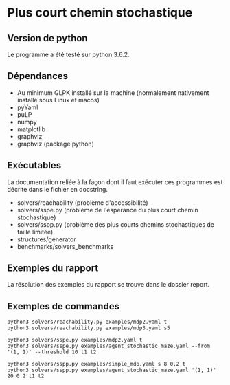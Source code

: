 # Plus court chemin stochastique

## Version de python
Le programme a été testé sur python 3.6.2.

## Dépendances
- Au minimum GLPK installé sur la machine (normalement nativement installé sous Linux et macos)
- pyYaml
- puLP
- numpy
- matplotlib
- graphviz
- graphviz (package python)

## Exécutables
La documentation reliée à la façon dont il faut exécuter ces programmes
est décrite dans le fichier en docstring.

- solvers/reachability (problème d'accessibilité)
- solvers/sspe.py (problème de l'espérance du plus court chemin stochastique)
- solvers/sspp.py (problème des plus courts chemins stochastiques de taille limitée)
- structures/generator
- benchmarks/solvers_benchmarks

## Exemples du rapport
La résolution des exemples du rapport se trouve dans le dossier report.

## Exemples de commandes
```
python3 solvers/reachability.py examples/mdp2.yaml t
python3 solvers/reachability.py examples/mdp3.yaml s5

python3 solvers/sspe.py examples/mdp2.yaml t
python3 solvers/sspe.py examples/agent_stochastic_maze.yaml --from '(1, 1)' --threshold 10 t1 t2

python3 solvers/sspp.py examples/simple_mdp.yaml s 8 0.2 t
python3 solvers/sspp.py examples/agent_stochastic_maze.yaml '(1, 1)' 20 0.2 t1 t2
```
